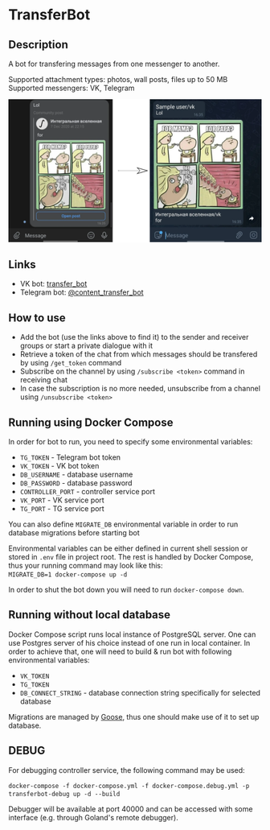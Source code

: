 # TransferBot

## Description

A bot for transfering messages from one messenger to another.

Supported attachment types: photos, wall posts, files up to 50 MB  
Supported messengers: VK, Telegram

![demo_image](images/transferbot_demo.webp)

## Links

- VK bot: [transfer_bot](https://vk.com/transfer_bot)
- Telegram bot: [@content_transfer_bot](https://t.me/content_transfer_bot)

## How to use

- Add the bot (use the links above to find it) to the sender and receiver groups or start a private dialogue with it
- Retrieve a token of the chat from which messages should be transfered by using `/get_token` command
- Subscribe on the channel by using `/subscribe <token>` command in receiving chat
- In case the subscription is no more needed, unsubscribe from a channel using `/unsubscribe <token>`

## Running using Docker Compose

In order for bot to run, you need to specify some environmental variables:
* `TG_TOKEN` - Telegram bot token
* `VK_TOKEN` - VK bot token
* `DB_USERNAME` - database username
* `DB_PASSWORD` - database password
* `CONTROLLER_PORT` - controller service port
* `VK_PORT` - VK service port
* `TG_PORT` - TG service port

You can also define `MIGRATE_DB` environmental variable in order to run database migrations before starting bot

Environmental variables can be either defined in current shell session or stored in `.env` file in project root.
The rest is handled by Docker Compose, thus your running command may look like this:  
`MIGRATE_DB=1 docker-compose up -d`

In order to shut the bot down you will need to run `docker-compose down`.

## Running without local database

Docker Compose script runs local instance of PostgreSQL server.
One can use Postgres server of his choice instead of one run in local container.
In order to achieve that, one will need to build & run bot with following environmental variables:
* `VK_TOKEN`
* `TG_TOKEN`
* `DB_CONNECT_STRING` - database connection string specifically for selected database

Migrations are managed by [Goose](https://github.com/pressly/Goose), thus one should make use of it to set up database.

## DEBUG

For debugging controller service, the following command may be used:

```shell
docker-compose -f docker-compose.yml -f docker-compose.debug.yml -p transferbot-debug up -d --build
```

Debugger will be available at port 40000 and can be accessed with some interface (e.g. through Goland's remote debugger).

